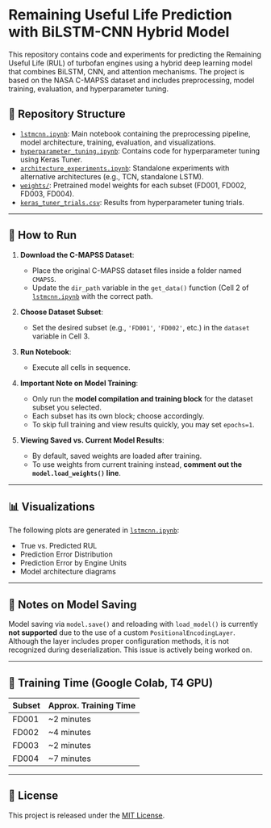 # Remaining Useful Life Prediction with BiLSTM-CNN Hybrid Model

This repository contains code and experiments for predicting the Remaining Useful Life (RUL) of turbofan engines using a hybrid deep learning model that combines BiLSTM, CNN, and attention mechanisms. The project is based on the NASA C-MAPSS dataset and includes preprocessing, model training, evaluation, and hyperparameter tuning.

## 📁 Repository Structure

- [`lstmcnn.ipynb`](https://github.com/rajatrayaraddi/rul-prediction-bilstm-cnn/blob/main/lstmcnn.ipynb): Main notebook containing the preprocessing pipeline, model architecture, training, evaluation, and visualizations.
- [`hyperparameter_tuning.ipynb`](https://github.com/rajatrayaraddi/rul-prediction-bilstm-cnn/blob/main/hyperparameter_tuning.ipynb): Contains code for hyperparameter tuning using Keras Tuner.
- [`architecture_experiments.ipynb`](https://github.com/rajatrayaraddi/rul-prediction-bilstm-cnn/blob/main/architecture_experiments.ipynb): Standalone experiments with alternative architectures (e.g., TCN, standalone LSTM).
- [`weights/`](https://github.com/rajatrayaraddi/rul-prediction-bilstm-cnn/blob/main/weights): Pretrained model weights for each subset (FD001, FD002, FD003, FD004).
- [`keras_tuner_trials.csv`](https://github.com/rajatrayaraddi/rul-prediction-bilstm-cnn/blob/main/keras_tuner_trials.csv): Results from hyperparameter tuning trials.

---

## 🚀 How to Run

1. **Download the C-MAPSS Dataset**:
   - Place the original C-MAPSS dataset files inside a folder named `CMAPSS`.
   - Update the `dir_path` variable in the `get_data()` function (Cell 2 of [`lstmcnn.ipynb`](https://github.com/rajatrayaraddi/rul-prediction-bilstm-cnn/blob/main/lstmcnn.ipynb) with the correct path.

2. **Choose Dataset Subset**:
   - Set the desired subset (e.g., `'FD001'`, `'FD002'`, etc.) in the `dataset` variable in Cell 3.

3. **Run Notebook**:
   - Execute all cells in sequence.

4. **Important Note on Model Training**:
   - Only run the **model compilation and training block** for the dataset subset you selected.
   - Each subset has its own block; choose accordingly.
   - To skip full training and view results quickly, you may set `epochs=1`.

5. **Viewing Saved vs. Current Model Results**:
   - By default, saved weights are loaded after training.
   - To use weights from current training instead, **comment out the `model.load_weights()` line**.

---

## 📊 Visualizations

The following plots are generated in [`lstmcnn.ipynb`](https://github.com/rajatrayaraddi/rul-prediction-bilstm-cnn/blob/main/lstmcnn.ipynb):
- True vs. Predicted RUL
- Prediction Error Distribution
- Prediction Error by Engine Units
- Model architecture diagrams

---

## 🧠 Notes on Model Saving

Model saving via `model.save()` and reloading with `load_model()` is currently **not supported** due to the use of a custom `PositionalEncodingLayer`. Although the layer includes proper configuration methods, it is not recognized during deserialization. This issue is actively being worked on.

---

## 🧪 Training Time (Google Colab, T4 GPU)

| Subset | Approx. Training Time |
|--------|------------------------|
| FD001  | ~2 minutes             |
| FD002  | ~4 minutes             |
| FD003  | ~2 minutes             |
| FD004  | ~7 minutes             |

---

## 📜 License

This project is released under the [MIT License](LICENSE).
